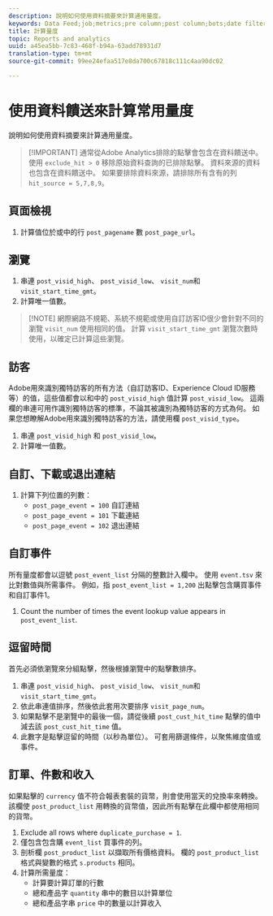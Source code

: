 ```yaml
---
description: 說明如何使用資料摘要來計算通用量度。
keywords: Data Feed;job;metrics;pre column;post column;bots;date filtering;event string;common;formulas
title: 計算量度
topic: Reports and analytics
uuid: a45ea5bb-7c83-468f-b94a-63add78931d7
translation-type: tm+mt
source-git-commit: 99ee24efaa517e8da700c67818c111c4aa90dc02

---
```



# 使用資料饋送來計算常用量度

說明如何使用資料摘要來計算通用量度。

> [!IMPORTANT] 通常從Adobe Analytics排除的點擊會包含在資料饋送中。 使用 `exclude_hit > 0` 移除原始資料查詢的已排除點擊。 資料來源的資料也包含在資料饋送中。 如果要排除資料來源，請排除所有含有的列 `hit_source = 5,7,8,9`。

## 頁面檢視

1. 計算值位於或中的行 `post_pagename` 數 `post_page_url`。

## 瀏覽

1. 串連 `post_visid_high`、 `post_visid_low`、 `visit_num`和 `visit_start_time_gmt`。
1. 計算唯一值數。

> [!NOTE] 網際網路不規範、系統不規範或使用自訂訪客ID很少會針對不同的瀏覽 `visit_num` 使用相同的值。 計算 `visit_start_time_gmt` 瀏覽次數時使用，以確定已計算這些瀏覽。

## 訪客

Adobe用來識別獨特訪客的所有方法（自訂訪客ID、Experience Cloud ID服務等）的值，這些值都會以和中的 `post_visid_high` 值計算 `post_visid_low`。 這兩欄的串連可用作識別獨特訪客的標準，不論其被識別為獨特訪客的方式為何。 如果您想瞭解Adobe用來識別獨特訪客的方法，請使用欄 `post_visid_type`。

1. 串連 `post_visid_high` 和 `post_visid_low`。
2. 計算唯一值數。

## 自訂、下載或退出連結

1. 計算下列位置的列數：
   * `post_page_event = 100` 自訂連結
   * `post_page_event = 101` 下載連結
   * `post_page_event = 102` 退出連結

## 自訂事件

所有量度都會以逗號 `post_event_list` 分隔的整數計入欄中。 使用 `event.tsv` 來比對數值與所需事件。 例如，指 `post_event_list = 1,200` 出點擊包含購買事件和自訂事件1。

1. Count the number of times the event lookup value appears in `post_event_list`.

## 逗留時間

首先必須依瀏覽來分組點擊，然後根據瀏覽中的點擊數排序。

1. 串連 `post_visid_high`、 `post_visid_low`、 `visit_num`和 `visit_start_time_gmt`。
2. 依此串連值排序，然後依此套用次要排序 `visit_page_num`。
3. 如果點擊不是瀏覽中的最後一個，請從後續 `post_cust_hit_time` 點擊的值中減去該 `post_cust_hit_time` 值。
4. 此數字是點擊逗留的時間（以秒為單位）。 可套用篩選條件，以聚焦維度值或事件。

## 訂單、件數和收入

如果點擊的 `currency` 值不符合報表套裝的貨幣，則會使用當天的兌換率來轉換。 該欄使 `post_product_list` 用轉換的貨幣值，因此所有點擊在此欄中都使用相同的貨幣。

1. Exclude all rows where `duplicate_purchase = 1`.
2. 僅包含包含購 `event_list` 買事件的列。
3. 剖析欄 `post_product_list` 以擷取所有價格資料。 欄的 `post_product_list` 格式與變數的格式 `s.products` 相同。
4. 計算所需量度：
   * 計算要計算訂單的行數
   * 總和產品字 `quantity` 串中的數目以計算單位
   * 總和產品字串 `price` 中的數量以計算收入
